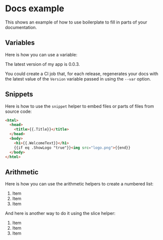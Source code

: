 # Docs example

This shows an example of how to use boilerplate to fill in parts of your documentation.

## Variables

Here is how you can use a variable:

The latest version of my app is 0.0.3.

You could create a CI job that, for each release, regenerates your docs with the latest value of the `Version` variable
passed in using the `--var` option.

## Snippets

Here is how to use the `snippet` helper to embed files or parts of files from source code:

```html
<html>
  <head>
    <title>{{.Title}}</title>
  </head>
  <body>
    <h1>{{.WelcomeText}}</h1>
    {{if eq .ShowLogo "true"}}<img src="logo.png">{{end}}
  </body>
</html>
```

## Arithmetic

Here is how you can use the arithmetic helpers to create a numbered list:

1. Item
2. Item
3. Item

And here is another way to do it using the slice helper:

1. Item
2. Item
3. Item
